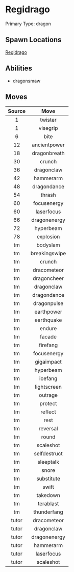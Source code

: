 # Regidrago  
Primary Type: dragon  
  
## Spawn Locations  
[Regidrago](/data/spawn_presets/regidrago.md)  
  
## Abilities  
  * dragonsmaw
  
  
## Moves  
  
| Source | Move |  
|:---:|:---:|  
| 1 | twister |  
| 1 | visegrip |  
| 6 | bite |  
| 12 | ancientpower |  
| 18 | dragonbreath |  
| 30 | crunch |  
| 36 | dragonclaw |  
| 42 | hammerarm |  
| 48 | dragondance |  
| 54 | thrash |  
| 60 | focusenergy |  
| 60 | laserfocus |  
| 66 | dragonenergy |  
| 72 | hyperbeam |  
| 78 | explosion |  
| tm | bodyslam |  
| tm | breakingswipe |  
| tm | crunch |  
| tm | dracometeor |  
| tm | dragoncheer |  
| tm | dragonclaw |  
| tm | dragondance |  
| tm | dragonpulse |  
| tm | earthpower |  
| tm | earthquake |  
| tm | endure |  
| tm | facade |  
| tm | firefang |  
| tm | focusenergy |  
| tm | gigaimpact |  
| tm | hyperbeam |  
| tm | icefang |  
| tm | lightscreen |  
| tm | outrage |  
| tm | protect |  
| tm | reflect |  
| tm | rest |  
| tm | reversal |  
| tm | round |  
| tm | scaleshot |  
| tm | selfdestruct |  
| tm | sleeptalk |  
| tm | snore |  
| tm | substitute |  
| tm | swift |  
| tm | takedown |  
| tm | terablast |  
| tm | thunderfang |  
| tutor | dracometeor |  
| tutor | dragonclaw |  
| tutor | dragonenergy |  
| tutor | hammerarm |  
| tutor | laserfocus |  
| tutor | scaleshot |  
  
